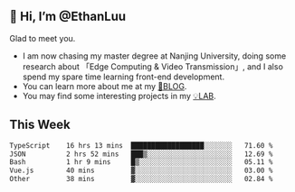 ## 👋 Hi, I’m @EthanLuu

Glad to meet you.

- I am now chasing my master degree at Nanjing University, doing some research about 「Edge Computing & Video Transmission」, and I also spend my spare time learning front-end development.
- You can learn more about me at my [📝BLOG](https://blog.ethanloo.cn).
- You may find some interesting projects in my [💡LAB](https://lab.ethanloo.cn).

## This Week
<!--START_SECTION:waka-->

```txt
TypeScript    16 hrs 13 mins  ██████████████████░░░░░░░   71.60 %
JSON          2 hrs 52 mins   ███▒░░░░░░░░░░░░░░░░░░░░░   12.69 %
Bash          1 hr 9 mins     █▒░░░░░░░░░░░░░░░░░░░░░░░   05.11 %
Vue.js        40 mins         ▓░░░░░░░░░░░░░░░░░░░░░░░░   03.00 %
Other         38 mins         ▓░░░░░░░░░░░░░░░░░░░░░░░░   02.84 %
```

<!--END_SECTION:waka-->
